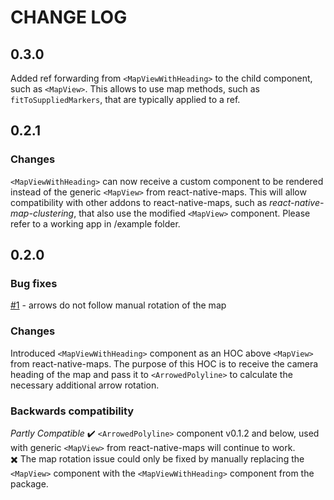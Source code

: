 # CHANGE LOG

## 0.3.0
Added ref forwarding from `<MapViewWithHeading>` to the child component, such as `<MapView>`. This allows to use map methods, such as `fitToSuppliedMarkers`, that are typically applied to a ref.

## 0.2.1
### Changes
`<MapViewWithHeading>` can now receive a custom component to be rendered instead of the generic `<MapView>` from react-native-maps. This will allow compatibility with other addons to react-native-maps, such as _react-native-map-clustering_, that also use the modified `<MapView>` component. Please refer to a working app in /example folder.

## 0.2.0

### Bug fixes
[#1](https://github.com/vvivan89/react-native-maps-arrow-line/issues/1) - arrows do not follow manual rotation of the map

### Changes
Introduced `<MapViewWithHeading>` component as an HOC above `<MapView>` from react-native-maps. The purpose of this HOC is to receive the camera heading of the map and pass it to `<ArrowedPolyline>` to calculate the necessary additional arrow rotation.

### Backwards compatibility
_Partly Compatible_
:heavy_check_mark: `<ArrowedPolyline>` component v0.1.2 and below, used with generic `<MapView>` from react-native-maps will continue to work.<br/>
:heavy_multiplication_x: The map rotation issue could only be fixed by manually replacing the `<MapView>` component with the `<MapViewWithHeading>` component from the package.